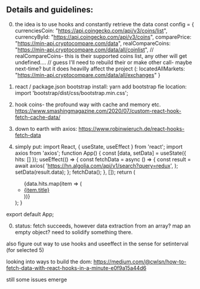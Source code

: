 ## Details and guidelines: 

0. the idea is to use hooks and constantly retrieve the data
const config = {
    currenciesCoin: "‪https://api.coingecko.com/api/v3/coins/list",
    currencyById: "https://api.coingecko.com/api/v3/coins",
    comparePrice: "https://min-api.cryptocompare.com/data",
    realCompareCoins: "https://min-api.cryptocompare.com/data/all/coinlist",
    // realCompareCoins-  this is their supported coins list, any other will get undefined....
    // guess I'll need to rebuild their or make other call- maybe next-time? but it does heavilly affect the project (: 
    locatedAllMarkets: "https://min-api.cryptocompare.com/data/all/exchanges"
}

0. react / package.json bootstrap install:
yarn add bootstrap
fie location:
import 'bootstrap/dist/css/bootstrap.min.css';

0. hook coins- the profound way with cache and memory etc.
https://www.smashingmagazine.com/2020/07/custom-react-hook-fetch-cache-data/

0. down to earth with axios:
https://www.robinwieruch.de/react-hooks-fetch-data

0. simply put:
import React, { useState, useEffect } from 'react';
import axios from 'axios';
function App() {
  const [data, setData] = useState({ hits: [] });
  useEffect(() => {
    const fetchData = async () => {
      const result = await axios(
        'https://hn.algolia.com/api/v1/search?query=redux',
      );
      setData(result.data);
    };
    fetchData();
  }, []);
  return (
    <ul>
      {data.hits.map(item => (
        <li key={item.objectID}>
          <a href={item.url}>{item.title}</a>
        </li>
      ))}
    </ul>   ); }
export default App;

0. status: fetch succeeds, however data extraction from an array?
map an empty object?
need to solidify something there.

also figure out way to use hooks and useeffect in the sense for setinterval (for selected 5)

looking into ways to build the dom:
https://medium.com/@cwlsn/how-to-fetch-data-with-react-hooks-in-a-minute-e0f9a15a44d6

still some issues emerge